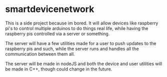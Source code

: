 # smartdevicenetwork
This is a side project because im bored. It will allow devices like raspberry pi's to control multiple arduinos to do things real life, while having the raspberry pis controlled via a server or something.

The server will have a few utilities made for a user to push updates to the raspberry pis and such, while the server runs and handles all the communication between them all.

The server will be made in nodeJS and both the device and user utilities will be made in C++, though could change in the future.
